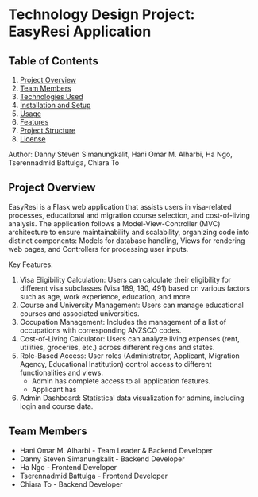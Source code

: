 # Technology Design Project: EasyResi Application
## Table of Contents
1. [Project Overview](#project-overview)
2. [Team Members](#team-members)
3. [Technologies Used](#technologies-used)
4. [Installation and Setup](#installation-and-setup)
5. [Usage](#usage)
6. [Features](#features)
7. [Project Structure](#project-structure)
8. [License](#license)

Author: Danny Steven Simanungkalit, Hani Omar M. Alharbi, Ha Ngo, Tserennadmid Battulga, Chiara To
## Project Overview
EasyResi is a Flask web application that assists users in visa-related processes, educational and migration course selection, and cost-of-living analysis. The application follows a Model-View-Controller (MVC) architecture to ensure maintainability and scalability, organizing code into distinct components: Models for database handling, Views for rendering web pages, and Controllers for processing user inputs.

Key Features:
1. Visa Eligibility Calculation: Users can calculate their eligibility for different visa subclasses (Visa 189, 190, 491) based on various factors such as age, work experience, education, and more.
2. Course and University Management: Users can manage educational courses and associated universities.
3. Occupation Management: Includes the management of a list of occupations with corresponding ANZSCO codes.
4. Cost-of-Living Calculator: Users can analyze living expenses (rent, utilities, groceries, etc.) across different regions and states.
5. Role-Based Access: User roles (Administrator, Applicant, Migration Agency, Educational Institution) control access to different functionalities and views.
   - Admin has complete access to all application features.
   - Applicant has 
7. Admin Dashboard: Statistical data visualization for admins, including login and course data.

## Team Members
- Hani Omar M. Alharbi - Team Leader & Backend Developer
- Danny Steven Simanungkalit - Backend Developer
- Ha Ngo - Frontend Developer
- Tserennadmid Battulga - Frontend Developer
- Chiara To - Backend Developer
